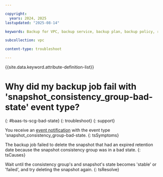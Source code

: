 ```yaml
---

copyright:
  years: 2024, 2025
lastupdated: "2025-08-14"

keywords: Backup for VPC, backup service, backup plan, backup policy, restore, restore volume, restore data

subcollection: vpc

content-type: troubleshoot

---
```


{{site.data.keyword.attribute-definition-list}}

# Why did my backup job fail with 'snapshot_consistency_group-bad-state' event type?
{: #baas-ts-scg-bad-state}
{: troubleshoot}
{: support}

You receive an [event notification](/docs/vpc?topic=vpc-event-notifications-events#event-notifications-list) with the event type 'snapshot_consistency_group-bad-state.
{: tsSymptoms}

The backup job failed to delete the snapshot that had an expired retention date because the snapshot consistency group was in a bad state.
{: tsCauses}

Wait until the consistency group's and snapshot's state becomes 'stable' or 'failed', and try deleting the snapshot again.
{: tsResolve}
